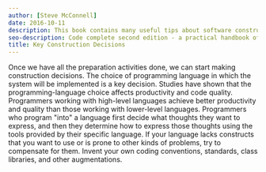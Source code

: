 ```yaml
---
author: [Steve McConnell]
date: 2016-10-11
description: This book contains many useful tips about software construction and best practices on creating clean code. A list of issues that can happen during software construction and how to avoid them by testing your code before writing them. The best part is the checklist at the end of every section containing useful items to check for during software construction.
seo-description: Code complete second edition - a practical handbook of software construction by Steve McConnell notes.
title: Key Construction Decisions
---
```


Once we have all the preparation activities done, we can start making construction decisions. The choice of programming language in which the system will be implemented is a key decision. Studies have shown that the programming-language choice affects productivity and code quality. Programmers working with high-level languages achieve better productivity and quality than those working with lower-level languages. Programmers who program "into" a language first decide what thoughts they want to express, and then they determine how to express those thoughts using the tools provided by their specific language. If your language lacks constructs that you want to use or is prone to other kinds of problems, try to compensate for them. Invent your own coding conventions, standards, class libraries, and other augmentations.
